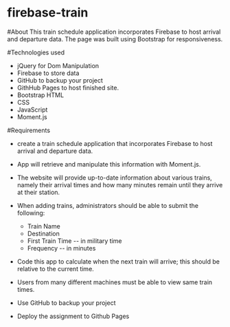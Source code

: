 # firebase-train

#About
This train schedule application incorporates Firebase to host arrival and departure data. The page was built using Bootstrap for responsiveness.

#Technologies used
* jQuery for Dom Manipulation
* Firebase to store data 
* GitHub to backup your project
* GithHub Pages to host finished site.
* Bootstrap HTML
* CSS
* JavaScript
* Moment.js 

#Requirements
* create a train schedule application that incorporates Firebase to host arrival and departure data. 
* App will retrieve and manipulate this information with Moment.js.
* The website will provide up-to-date information about various trains, namely their arrival times and how many minutes remain until they arrive at their station.
* When adding trains, administrators should be able to submit the following:   
    * Train Name    
    * Destination     
    * First Train Time -- in military time    
    * Frequency -- in minutes

* Code this app to calculate when the next train will arrive; this should be relative to the current time.  
* Users from many different machines must be able to view same train times.
* Use GitHub to backup your project
* Deploy the assignment to Github Pages


